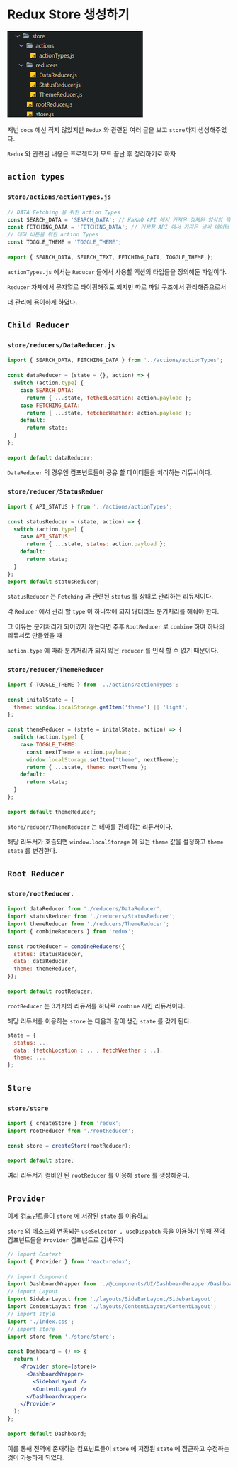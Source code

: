 # Redux Store 생성하기

![alt text](image.png)

저번 `docs` 에선 적지 않았지만 `Redux` 와 관련된 여러 글을 보고 `store`까지 생성해주었다.

`Redux` 와 관련된 내용은 프로젝트가 모드 끝난 후 정리하기로 하자

## `action types`

### `store/actions/actionTypes.js`

```jsx
// DATA Fetching 을 위한 action Types
const SEARCH_DATA = 'SEARCH_DATA'; // KaKaO API 에서 가져온 정제된 양식의 텍스트
const FETCHING_DATA = 'FETCHING_DATA'; // 기상청 API 에서 가져온 날씨 데이터
// 테마 버튼을 위한 action Types
const TOGGLE_THEME = 'TOGGLE_THEME';

export { SEARCH_DATA, SEARCH_TEXT, FETCHING_DATA, TOGGLE_THEME };
```

`actionTypes.js` 에서는 `Reducer` 들에서 사용할 액션의 타입들을 정의해둔 파일이다.

`Reducer` 자체에서 문자열로 타이핑해줘도 되지만 따로 파일 구조에서 관리해줌으로서

더 관리에 용이하게 하였다.

## `Child Reducer`

### `store/reducers/DataReducer.js`

```jsx
import { SEARCH_DATA, FETCHING_DATA } from '../actions/actionTypes';

const dataReducer = (state = {}, action) => {
  switch (action.type) {
    case SEARCH_DATA:
      return { ...state, fethedLocation: action.payload };
    case FETCHING_DATA:
      return { ...state, fetchedWeather: action.payload };
    default:
      return state;
  }
};

export default dataReducer;
```

`DataReducer` 의 경우엔 컴포넌트들이 공유 할 데이터들을 처리하는 리듀서이다.

### `store/reducer/StatusReduer`

```jsx
import { API_STATUS } from '../actions/actionTypes';

const statusReducer = (state, action) => {
  switch (action.type) {
    case API_STATUS:
      return { ...state, status: action.payload };
    default:
      return state;
  }
};
export default statusReducer;
```

`statusReducer` 는 `Fetching` 과 관련된 `status` 를 상태로 관리하는 리듀서이다.

각 `Reducer` 에서 관리 할 `type` 이 하나밖에 되지 않더라도 분기처리를 해줘야 한다.

그 이유는 분기처리가 되어있지 않는다면 추후 `RootReducer` 로 `combine` 하여 하나의 리듀서로 만들었을 때

`action.type` 에 따라 분기처리가 되지 않은 `reducer` 를 인식 할 수 없기 때문이다.

### `store/reducer/ThemeReducer`

```jsx
import { TOGGLE_THEME } from '../actions/actionTypes';

const initalState = {
  theme: window.localStorage.getItem('theme') || 'light',
};

const themeReducer = (state = initalState, action) => {
  switch (action.type) {
    case TOGGLE_THEME:
      const nextTheme = action.payload;
      window.localStorage.setItem('theme', nextTheme);
      return { ...state, theme: nextTheme };
    default:
      return state;
  }
};

export default themeReducer;
```

`store/reducer/ThemeReducer` 는 테마를 관리하는 리듀서이다.

해당 리듀서가 호출되면 `window.localStorage` 에 있는 `theme` 값을 설정하고 `theme state` 를 변경한다.

## `Root Reducer`

### `store/rootReducer.`

```jsx
import dataReducer from './reducers/DataReducer';
import statusReducer from './reducers/StatusReducer';
import themeReducer from './reducers/ThemeReducer';
import { combineReducers } from 'redux';

const rootReducer = combineReducers({
  status: statusReducer,
  data: dataReducer,
  theme: themeReducer,
});

export default rootReducer;
```

`rootReducer` 는 3가지의 리듀서를 하나로 `combine` 시킨 리듀서이다.

해당 리듀서를 이용하는 `store` 는 다음과 같이 생긴 `state` 를 갖게 된다.

```jsx
state = {
  status: ...
  data: {fetchLocation : .. , fetchWeather : ..},
  theme: ...
};
```

## `Store`

### `store/store`

```jsx
import { createStore } from 'redux';
import rootReducer from './rootReducer';

const store = createStore(rootReducer);

export default store;
```

여러 리듀서가 컴바인 된 `rootReducer` 를 이용해 `store` 를 생성해준다.

## `Provider`

이제 컴포넌트들이 `store` 에 저장된 `state` 를 이용하고

`store` 의 메소드와 연동되는 `useSelector , useDispatch` 등을 이용하기 위해 전역 컴포넌트들을 `Provider` 컴포넌트로 감싸주자

```jsx
// import Context
import { Provider } from 'react-redux';

// import Component
import DashboardWrapper from './@components/UI/DashboardWrapper/DashboardWrapper';
// import Layout
import SidebarLayout from './layouts/SideBarLayout/SidebarLayout';
import ContentLayout from './layouts/ContentLayout/ContentLayout';
// import style
import './index.css';
// import store
import store from './store/store';

const Dashboard = () => {
  return (
    <Provider store={store}>
      <DashboardWrapper>
        <SidebarLayout />
        <ContentLayout />
      </DashboardWrapper>
    </Provider>
  );
};

export default Dashboard;
```

이를 통해 전역에 존재하는 컴포넌트들이 `store` 에 저장된 `state` 에 접근하고 수정하는 것이 가능하게 되었다.

